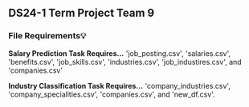 ## DS24-1 Term Project Team 9
### File Requirements💡

**Salary Prediction Task Requires...**
'job_posting.csv', 'salaries.csv', 'benefits.csv', 'job_skills.csv', 'industries.csv', 'job_industires.csv', and 'companies.csv'

**Industry Classification Task Requires...**
'company_industries.csv', 'company_specialities.csv', 'companies.csv', and 'new_df.csv'.
